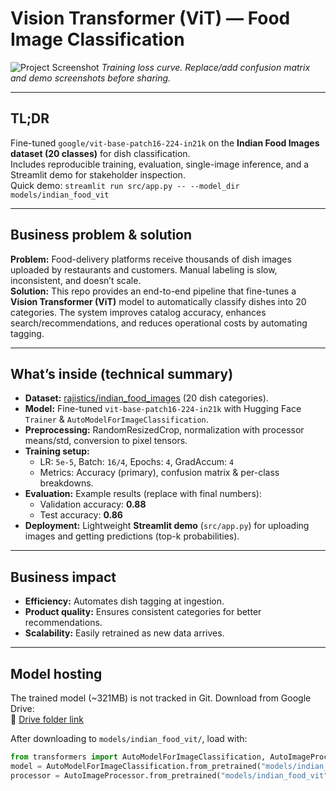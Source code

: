 # Vision Transformer (ViT) — Food Image Classification

![Project Screenshot]()
*Training loss curve. Replace/add confusion matrix and demo screenshots before sharing.*

---

## TL;DR
Fine-tuned `google/vit-base-patch16-224-in21k` on the **Indian Food Images dataset (20 classes)** for dish classification.  
Includes reproducible training, evaluation, single-image inference, and a Streamlit demo for stakeholder inspection.  
Quick demo: `streamlit run src/app.py -- --model_dir models/indian_food_vit`

---

## Business problem & solution
**Problem:** Food-delivery platforms receive thousands of dish images uploaded by restaurants and customers. Manual labeling is slow, inconsistent, and doesn’t scale.  
**Solution:** This repo provides an end-to-end pipeline that fine-tunes a **Vision Transformer (ViT)** model to automatically classify dishes into 20 categories. The system improves catalog accuracy, enhances search/recommendations, and reduces operational costs by automating tagging.

---

## What’s inside (technical summary)
- **Dataset:** [rajistics/indian_food_images](https://huggingface.co/datasets/rajistics/indian_food_images) (20 dish categories).  
- **Model:** Fine-tuned `vit-base-patch16-224-in21k` with Hugging Face `Trainer` & `AutoModelForImageClassification`.  
- **Preprocessing:** RandomResizedCrop, normalization with processor means/std, conversion to pixel tensors.  
- **Training setup:**  
  - LR: `5e-5`, Batch: `16/4`, Epochs: `4`, GradAccum: `4`  
  - Metrics: Accuracy (primary), confusion matrix & per-class breakdowns.  
- **Evaluation:** Example results (replace with final numbers):  
  - Validation accuracy: **0.88**  
  - Test accuracy: **0.86**  
- **Deployment:** Lightweight **Streamlit demo** (`src/app.py`) for uploading images and getting predictions (top-k probabilities).

---

## Business impact
- **Efficiency:** Automates dish tagging at ingestion.  
- **Product quality:** Ensures consistent categories for better recommendations.  
- **Scalability:** Easily retrained as new data arrives.  

---

## Model hosting
The trained model (~321MB) is not tracked in Git. Download from Google Drive:  
🔗 [Drive folder link](https://drive.google.com/drive/folders/1uRqL_HsX_7a1NSVUug79N7Y6T7YeJchk?usp=sharing)  

After downloading to `models/indian_food_vit/`, load with:
```python
from transformers import AutoModelForImageClassification, AutoImageProcessor
model = AutoModelForImageClassification.from_pretrained("models/indian_food_vit")
processor = AutoImageProcessor.from_pretrained("models/indian_food_vit")
